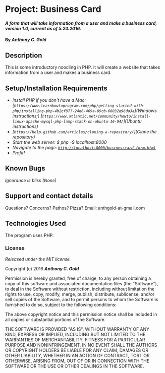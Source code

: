 # Project: Business Card

#### _A form that will take information from a user and make a business card, version 1.0, current as of 5.24.2016._

#### By _**Anthony C. Gold**_

## Description

This is some introductory noodling in PHP. It will create a website that takes information from a user and makes a business card.

## Setup/Installation Requirements

* _Install PHP if you don't have a Mac: *[`https://www.learnhowtoprogram.com/php/getting-started-with-php/installing-php-4b2cf877-24e6-469a-89cb-68032e96da3a`](Windows instructions;)* *[`https://www.atlantic.net/community/howto/install-linux-apache-mysql-php-lamp-stack-on-ubuntu-16-04/`](Ubuntu instructions)*_
* _*[`https://help.github.com/articles/cloning-a-repository/`](Clone the repository)*_
* _Start the web server: $ php -S localhost:8000_
* _Navigate to the page: *[`http://localhost:8000/businesscard_form.html`](http://localhost:8000/businesscard_form.html)*_
* _Profit!_

## Known Bugs

_Ignorance is bliss (None)_

## Support and contact details

Questions? Concerns? Pathos? Pizza? Email: anthgold-at-gmail.com

## Technologies Used

The program uses PHP.

### License

*Released under the MIT license.*

Copyright (c) 2016 **_Anthony C. Gold_**

Permission is hereby granted, free of charge, to any person obtaining a copy
of this software and associated documentation files (the "Software"), to deal
in the Software without restriction, including without limitation the rights
to use, copy, modify, merge, publish, distribute, sublicense, and/or sell
copies of the Software, and to permit persons to whom the Software is
furnished to do so, subject to the following conditions:

The above copyright notice and this permission notice shall be included in all
copies or substantial portions of the Software.

THE SOFTWARE IS PROVIDED "AS IS", WITHOUT WARRANTY OF ANY KIND, EXPRESS OR
IMPLIED, INCLUDING BUT NOT LIMITED TO THE WARRANTIES OF MERCHANTABILITY,
FITNESS FOR A PARTICULAR PURPOSE AND NONINFRINGEMENT. IN NO EVENT SHALL THE
AUTHORS OR COPYRIGHT HOLDERS BE LIABLE FOR ANY CLAIM, DAMAGES OR OTHER
LIABILITY, WHETHER IN AN ACTION OF CONTRACT, TORT OR OTHERWISE, ARISING FROM,
OUT OF OR IN CONNECTION WITH THE SOFTWARE OR THE USE OR OTHER DEALINGS IN THE
SOFTWARE.
